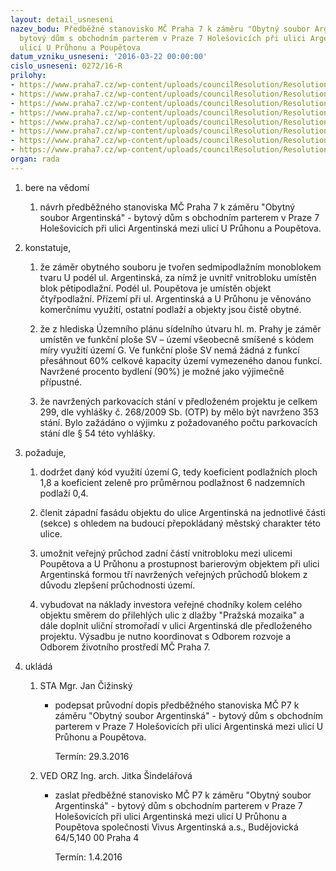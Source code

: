 ```yaml
---
layout: detail_usneseni
nazev_bodu: Předběžné stanovisko MČ Praha 7 k záměru "Obytný soubor Argentinská" -
  bytový dům s obchodním parterem v Praze 7 Holešovicích při ulici Argentinská mezi
  ulicí U Průhonu a Poupětova
datum_vzniku_usneseni: '2016-03-22 00:00:00'
cislo_usneseni: 0272/16-R
prilohy:
- https://www.praha7.cz/wp-content/uploads/councilResolution/Resolutions/28149/export/c1duvodova_zprava~35553.doc
- https://www.praha7.cz/wp-content/uploads/councilResolution/Resolutions/28149/export/c2pruvodni_dopis~35552.doc
- https://www.praha7.cz/wp-content/uploads/councilResolution/Resolutions/28149/export/c3ZadostostanoviskoObytnysouborArgentinska~35551.pdf
- https://www.praha7.cz/wp-content/uploads/councilResolution/Resolutions/28149/export/c4_zapiszjednaniKOMROZ15_1_16~35550.doc
- https://www.praha7.cz/wp-content/uploads/councilResolution/Resolutions/28149/export/c5_zapiszjednaniKOMROZ19_2_16~35549.doc
- https://www.praha7.cz/wp-content/uploads/councilResolution/Resolutions/28149/export/c6ISOZP~35548.pdf
- https://www.praha7.cz/wp-content/uploads/councilResolution/Resolutions/28149/export/c7ISODO~35547.pdf
- https://www.praha7.cz/wp-content/uploads/councilResolution/Resolutions/28149/export/export~299814.pdf
organ: rada
---
```

<OL class=urzList_view id=urzList>
<LI class=urzClass1><SPAN name="1">bere na vědomí</SPAN> 
<OL class=urzOlClass>
<LI class=urzClass2 style="TEXT-ALIGN: left"><SPAN>
<P>návrh předběžného stanoviska MČ Praha 7 k záměru "Obytný soubor Argentinská" - bytový dům s obchodním parterem v Praze 7 Holešovicích při ulici Argentinská mezi ulicí U Průhonu a Poupětova.</P></SPAN></LI></OL></LI>
<LI class=urzClass1><SPAN name="50">konstatuje,</SPAN> 
<OL class=urzOlClass>
<LI class=urzClass2 style="TEXT-ALIGN: left"><SPAN>
<P>že&nbsp;záměr obytného souboru&nbsp;je tvořen sedmipodlažním monoblokem tvaru U podél ul. Argentinská, za nímž je uvnitř vnitrobloku umístěn blok pětipodlažní. Podél ul. Poupětova je umístěn objekt čtyřpodlažní. Přízemí při ul. Argentinská a U Průhonu je věnováno komerčnímu využití, ostatní podlaží a objekty jsou čistě obytné.</P></SPAN></LI>
<LI class=urzClass2 style="TEXT-ALIGN: left"><SPAN>
<P>že z hlediska Územního plánu sídelního útvaru hl. m. Prahy je záměr umístěn ve funkční ploše SV – území všeobecně smíšené s kódem míry využití území G. Ve funkční ploše SV nemá žádná z funkcí přesáhnout 60% celkové kapacity území vymezeného danou funkcí. Navržené procento bydlení (90%) je možné jako výjimečně přípustné.</P></SPAN></LI>
<LI class=urzClass2 style="TEXT-ALIGN: left"><SPAN>
<P>že navržených parkovacích stání v předloženém projektu je celkem 299, dle vyhlášky č. 268/2009 Sb.&nbsp;(OTP) by mělo být navrženo 353 stání. Bylo zažádáno o výjimku z požadovaného počtu parkovacích stání dle § 54 této vyhlášky.</P></SPAN></LI></OL></LI>
<LI class=urzClass1><SPAN name="63">požaduje,</SPAN> 
<OL class=urzOlClass>
<LI class=urzClass2 style="TEXT-ALIGN: left"><SPAN>
<P>dodržet daný kód využití území G, tedy&nbsp;koeficient podlažních ploch 1,8 a koeficient zeleně pro průměrnou podlažnost 6 nadzemních podlaží 0,4.</P></SPAN></LI>
<LI class=urzClass2 style="TEXT-ALIGN: left"><SPAN>
<P>členit západní fasádu objektu do ulice Argentinská na jednotlivé části (sekce) s ohledem na budoucí přepokládaný městský charakter&nbsp;této ulice.</P></SPAN></LI>
<LI class=urzClass2 style="TEXT-ALIGN: left"><SPAN>
<P>umožnit&nbsp;veřejný průchod zadní částí vnitrobloku mezi ulicemi Poupětova a U Průhonu a prostupnost barierovým objektem při ulici Argentinská formou tří navržených veřejných průchodů blokem z důvodu zlepšení průchodnosti území.</P></SPAN></LI>
<LI class=urzClass2 style="TEXT-ALIGN: left"><SPAN>
<P>vybudovat na náklady investora veřejné chodníky kolem celého objektu směrem do přilehlých ulic z dlažby "Pražská mozaika" a dále&nbsp;doplnit uliční stromořadí v ulici Argentinská dle předloženého projektu. Výsadbu je nutno koordinovat s Odborem rozvoje a Odborem životního prostředí MČ Praha 7.</P></SPAN></LI></OL></LI>
<LI class=urzClass1 id=urzUkoly><SPAN name="1">ukládá</SPAN>
<OL class=urzOlClass>
<LI class=urzClass2><SPAN>
<P>STA Mgr. Jan Čižinský</P></SPAN>
<UL class=urzUlClass>
<LI class=urzClass3><SPAN>
<P>podepsat průvodní dopis předběžného stanoviska MČ P7 k záměru "Obytný soubor Argentinská" - bytový dům s obchodním parterem v Praze 7 Holešovicích při ulici Argentinská mezi ulicí U Průhonu a Poupětova.</P></SPAN><SPAN class=urzUkolTermin>Termín:&nbsp;29.3.2016</SPAN></LI></UL></LI>
<LI class=urzClass2><SPAN>
<P>VED ORZ Ing. arch. Jitka Šindelářová</P></SPAN>
<UL class=urzUlClass>
<LI class=urzClass3><SPAN>
<P>zaslat předběžné stanovisko MČ P7 k záměru "Obytný soubor Argentinská" - bytový dům s obchodním parterem v Praze 7 Holešovicích při ulici Argentinská mezi ulicí U Průhonu a Poupětova společnosti Vivus Argentinská a.s., Budějovická 64/5,140 00 Praha 4</P></SPAN><SPAN class=urzUkolTermin>Termín:&nbsp;1.4.2016</SPAN></LI></UL></LI></OL></LI></OL>